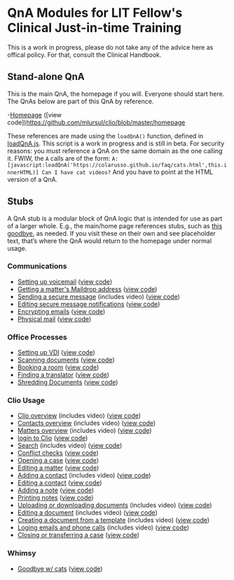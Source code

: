 # QnA Modules for LIT Fellow's Clinical Just-in-time Training

This is a work in progress, please do not take any of the advice here as offical policy. For that, consult the Clinical Handbook. 

## Stand-alone QnA
This is the main QnA, the homepage if you will. Everyone should start here. The QnAs below are part of this QnA by reference. 

-[Homepage](https://www.qnamarkup.net/i/?source=https://github.com/mlursul/clio/blob/master/homepage) ([view code])https://github.com/mlursul/clio/blob/master/homepage

These references are made using the `loadQnA()` function, defined in [loadQnA.js](https://suffolklitlab.org/clio/js_bin/loadQnA.js). This script is a work in progress and is still in beta. For security reasons: you must reference a QnA on the same domain as the one calling it. FWIW, the `A` calls are of the form: 
`A:[javascript:loadQnA('https://colarusso.github.io/faq/cats.html',this.innerHTML)] Can I have cat videos?`
And you have to point at the HTML version of a QnA. 

## Stubs
A QnA stub is a modular block of QnA logic that is intended for use as part of a larger whole. E.g., the main/home page references stubs, such as [this goodbye](https://www.qnamarkup.net/i/?source=https://suffolklitlab.org/clio/qnas/cats.txt), as needed. If you visit these on their own and see placeholder text, that’s where the QnA would return to the homepage under normal usage. 

### Communications
- [Setting up voicemail](https://www.qnamarkup.net/i/?source=https://suffolklitlab.org/clio/qnas/voicemail.txt) ([view code](https://www.qnamarkup.org/?source=https://suffolklitlab.org/clio/qnas/voicemail.txt))
- [Getting a matter's Maildrop address](https://www.qnamarkup.net/i/?source=https://suffolklitlab.org/clio/qnas/maildrop.txt) ([view code](https://www.qnamarkup.org/?source=https://suffolklitlab.org/clio/qnas/maildrop.txt))
- [Sending a secure message](https://www.qnamarkup.net/i/?source=https://suffolklitlab.org/clio/qnas/Secure_messages_qna.txt) (includes video) ([view code](https://www.qnamarkup.org/?source=https://suffolklitlab.org/clio/qnas/Secure_messages_qna.txt))
- [Editing secure message notifications](https://www.qnamarkup.net/i/?source=https://suffolklitlab.org/clio/qnas/notifications.txt)  ([view code](https://www.qnamarkup.org/?source=https://suffolklitlab.org/clio/qnas/notifications.txt))
- [Encrypting emails](https://www.qnamarkup.net/i/?source=https://suffolklitlab.org/clio/qnas/Email_encryption.txt) ([view code](https://www.qnamarkup.org/?source=https://suffolklitlab.org/clio/qnas/Email_encryption.txt))
- [Physical mail](https://www.qnamarkup.net/i/?source=https://suffolklitlab.org/clio/qnas/mail.txt) ([view code](https://www.qnamarkup.org/?source=https://suffolklitlab.org/clio/qnas/mail.txt))

### Office Processes
- [Setting up VDI](https://www.qnamarkup.net/i/?source=https://suffolklitlab.org/clio/qnas/VDI_setup.txt) ([view code](https://www.qnamarkup.org/?source=https://suffolklitlab.org/clio/qnas/VDI_setup.txt))
- [Scanning documents](https://www.qnamarkup.net/i/?source=https://suffolklitlab.org/clio/qnas/Scanning.txt) ([view code](https://www.qnamarkup.org/?source=https://suffolklitlab.org/clio/qnas/Scanning.txt))
- [Booking a room](https://www.qnamarkup.net/i/?source=https://suffolklitlab.org/clio/qnas/BookRoom.txt) ([view code](https://www.qnamarkup.org/?source=https://suffolklitlab.org/clio/qnas/BookRoom.txt))
- [Finding a translator](https://www.qnamarkup.net/i/?source=https://suffolklitlab.org/clio/qnas/Translator.txt) ([view code](https://www.qnamarkup.org/?source=https://suffolklitlab.org/clio/qnas/Translator.txt))
- [Shredding Documents](https://www.qnamarkup.net/i/?source=https://suffolklitlab.org/clio/qnas/shred.txt) ([view code](https://www.qnamarkup.org/?source=https://suffolklitlab.org/clio/qnas/shred.txt))

### Clio Usage
- [Clio overview](https://www.qnamarkup.net/i/?source=https://suffolklitlab.org/clio/qnas/ClioIntro.txt) (includes video) ([view code](https://www.qnamarkup.org/?source=https://suffolklitlab.org/clio/qnas/ClioIntro.txt))
- [Contacts overview](https://www.qnamarkup.net/i/?source=https://suffolklitlab.org/clio/qnas/contacts_overview.txt) (includes video) ([view code](https://www.qnamarkup.org/?source=https://suffolklitlab.org/clio/qnas/contacts_overview.txt))
- [Matters overview](https://www.qnamarkup.net/i/?source=https://suffolklitlab.org/clio/qnas/matters_overview.txt) (includes video) ([view code](https://www.qnamarkup.org/?source=https://suffolklitlab.org/clio/qnas/matters_overview.txt))
- [login to Clio](https://www.qnamarkup.net/i/?source=https://suffolklitlab.org/clio/qnas/Clio_login.txt) ([view code](https://www.qnamarkup.org/?source=https://suffolklitlab.org/clio/qnas/Clio_login.txt))
- [Search](https://www.qnamarkup.net/i/?source=https://suffolklitlab.org/clio/qnas/search.txt) (includes video) ([view code](https://www.qnamarkup.org/?source=https://suffolklitlab.org/clio/qnas/search.txt))
- [Conflict checks](https://www.qnamarkup.net/i/?source=https://suffolklitlab.org/clio/qnas/Conflictqna.txt) ([view code](https://www.qnamarkup.org/?source=https://suffolklitlab.org/clio/qnas/Conflictqna.txt))
- [Opening a case](https://www.qnamarkup.net/i/?source=https://suffolklitlab.org/clio/qnas/Case_opening.txt) ([view code](https://www.qnamarkup.org/?source=https://suffolklitlab.org/clio/qnas/Case_opening.txt))
- [Editing a matter](https://www.qnamarkup.net/i/?source=https://suffolklitlab.org/clio/qnas/EditMatter.txt) ([view code](https://www.qnamarkup.org/?source=https://suffolklitlab.org/clio/qnas/EditMatter.txt))
- [Adding a contact](https://www.qnamarkup.net/i/?source=https://suffolklitlab.org/clio/qnas/AddContact.txt) (includes video) ([view code](https://www.qnamarkup.org/?source=https://suffolklitlab.org/clio/qnas/AddContact.txt))
- [Editing a contact](https://www.qnamarkup.net/i/?source=https://suffolklitlab.org/clio/qnas/EditContact.txt) ([view code](https://www.qnamarkup.org/?source=https://suffolklitlab.org/clio/qnas/EditContact.txt))
- [Adding a note](https://www.qnamarkup.net/i/?source=https://suffolklitlab.org/clio/qnas/AddNote.txt) ([view code](https://www.qnamarkup.org/?source=https://suffolklitlab.org/clio/qnas/AddNote.txt))
- [Printing notes](https://www.qnamarkup.net/i/?source=https://suffolklitlab.org/clio/qnas/Print_notes.txt) ([view code](https://www.qnamarkup.org/?source=https://suffolklitlab.org/clio/qnas/Print_notes.txt))
- [Uploading or downloading documents](https://www.qnamarkup.net/i/?source=https://suffolklitlab.org/clio/qnas/document_template.txt) (includes video) ([view code](https://www.qnamarkup.org/?source=https://suffolklitlab.org/clio/qnas/document_template.txt))
- [Editing a document](https://www.qnamarkup.net/i/?source=https://suffolklitlab.org/clio/qnas/edit_documents.txt) (includes video) ([view code](https://www.qnamarkup.org/?source=https://suffolklitlab.org/clio/qnas/edit_documents.txt))
- [Creating a document from a template](https://www.qnamarkup.net/i/?source=https://suffolklitlab.org/clio/qnas/document_template_ver.2.txt) (includes video) ([view code](https://www.qnamarkup.org/?source=https://suffolklitlab.org/clio/qnas/document_template_ver.2.txt))
- [Loging emails and phone calls](https://www.qnamarkup.net/i/?source=https://suffolklitlab.org/clio/qnas/SaveEmail.txt) (includes video) ([view code](https://www.qnamarkup.org/?source=https://suffolklitlab.org/clio/qnas/SaveEmail.txt))
- [Closing or transferring a case](https://www.qnamarkup.net/i/?source=https://suffolklitlab.org/clio/qnas/Closing_transfer.txt) ([view code](https://www.qnamarkup.org/?source=https://suffolklitlab.org/clio/qnas/Closing_transfer.txt))

### Whimsy
- [Goodbye w/ cats](https://www.qnamarkup.net/i/?source=https://suffolklitlab.org/clio/qnas/cats.txt) ([view code](https://www.qnamarkup.org/?source=https://suffolklitlab.org/clio/qnas/cats.txt))
